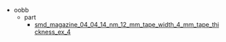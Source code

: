 * oobb
  * part
    * [smd_magazine_04_04_14_nm_12_mm_tape_width_4_mm_tape_thickness_ex_4](oobb/part/smd_magazine_04_04_14_nm_12_mm_tape_width_4_mm_tape_thickness_ex_4)
